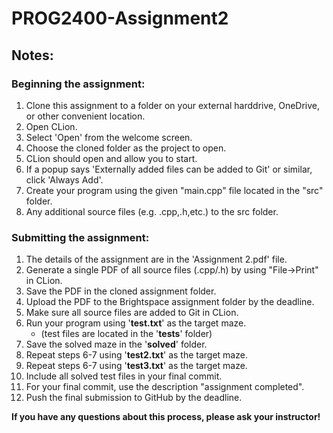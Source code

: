 # PROG2400-Assignment2

## Notes:

### Beginning the assignment:

1) Clone this assignment to a folder on your external harddrive, OneDrive, or other convenient location.
2) Open CLion.
3) Select 'Open' from the welcome screen.
4) Choose the cloned folder as the project to open.
5) CLion should open and allow you to start.
6) If a popup says 'Externally added files can be added to Git' or similar, click 'Always Add'.
7) Create your program using the given "main.cpp" file located in the "src" folder.
8) Any additional source files (e.g. .cpp,.h,etc.) to the src folder.

### Submitting the assignment:

1) The details of the assignment are in the 'Assignment 2.pdf' file.
2) Generate a single PDF of all source files (.cpp/.h) by using "File->Print" in CLion.
3) Save the PDF in the cloned assignment folder.
4) Upload the PDF to the Brightspace assignment folder by the deadline.
5) Make sure all source files are added to Git in CLion.
6) Run your program using '__test.txt__' as the target maze.
   * (test files are located in the '__tests__' folder)
7) Save the solved maze in the '__solved__' folder.
8) Repeat steps 6-7 using '__test2.txt__' as the target maze.
9) Repeat steps 6-7 using '__test3.txt__' as the target maze.
10) Include all solved test files in your final commit.
11) For your final commit, use the description "assignment completed".
12) Push the final submission to GitHub by the deadline.
    
**If you have any questions about this process, please ask your instructor!**

